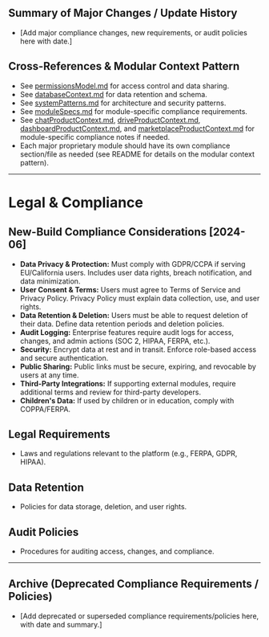 <!--
Update Rules for compliance.md
- Updated when legal, compliance, or audit policies change.
- All changes should be dated and well-documented.
- Use cross-references to other memory bank files for related patterns or requirements.
- Archive outdated sections rather than deleting.
- Add a table of contents if file exceeds 200 lines.
- Summarize changes at the top if the update is significant.
-->

## Summary of Major Changes / Update History
- [Add major compliance changes, new requirements, or audit policies here with date.]

## Cross-References & Modular Context Pattern
- See [permissionsModel.md](./permissionsModel.md) for access control and data sharing.
- See [databaseContext.md](./databaseContext.md) for data retention and schema.
- See [systemPatterns.md](./systemPatterns.md) for architecture and security patterns.
- See [moduleSpecs.md](./moduleSpecs.md) for module-specific compliance requirements.
- See [chatProductContext.md](./chatProductContext.md), [driveProductContext.md](./driveProductContext.md), [dashboardProductContext.md](./dashboardProductContext.md), and [marketplaceProductContext.md](./marketplaceProductContext.md) for module-specific compliance notes if needed.
- Each major proprietary module should have its own compliance section/file as needed (see README for details on the modular context pattern).

---

# Legal & Compliance

## New-Build Compliance Considerations [2024-06]
- **Data Privacy & Protection:** Must comply with GDPR/CCPA if serving EU/California users. Includes user data rights, breach notification, and data minimization.
- **User Consent & Terms:** Users must agree to Terms of Service and Privacy Policy. Privacy Policy must explain data collection, use, and user rights.
- **Data Retention & Deletion:** Users must be able to request deletion of their data. Define data retention periods and deletion policies.
- **Audit Logging:** Enterprise features require audit logs for access, changes, and admin actions (SOC 2, HIPAA, FERPA, etc.).
- **Security:** Encrypt data at rest and in transit. Enforce role-based access and secure authentication.
- **Public Sharing:** Public links must be secure, expiring, and revocable by users at any time.
- **Third-Party Integrations:** If supporting external modules, require additional terms and review for third-party developers.
- **Children's Data:** If used by children or in education, comply with COPPA/FERPA.

## Legal Requirements
- Laws and regulations relevant to the platform (e.g., FERPA, GDPR, HIPAA).

## Data Retention
- Policies for data storage, deletion, and user rights.

## Audit Policies
- Procedures for auditing access, changes, and compliance.

---

## Archive (Deprecated Compliance Requirements / Policies)
- [Add deprecated or superseded compliance requirements/policies here, with date and summary.] 